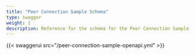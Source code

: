 ```yaml
---
title: "Peer Connection Sample Schema"
type: swagger
weight: 1
description: Reference for the schema for the Peer Connection Sample
---
```


{{< swaggerui src="/peer-connection-sample-openapi.yml" >}}
